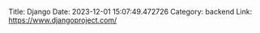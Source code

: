 Title: Django
Date: 2023-12-01 15:07:49.472726
Category: backend
Link: https://www.djangoproject.com/
